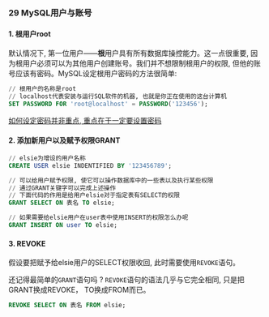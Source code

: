 ### 29 MySQL用户与账号
#### 1. 根用户root
默认情况下, 第一位用户——**根**用户具有所有数据库操控能力。这一点很重要, 因为根用户必须可以为其他用户创建账号。我们并不想限制根用户的权限, 但他的账号应该有密码。MySQL设定根用户密码的方法很简单:
```sql
// 根用户的名称是root
// localhost代表安装与运行SQL软件的机器, 也就是你正在使用的这台计算机
SET PASSWORD FOR 'root@localhost' = PASSWORD('123456');
```
<u>如何设定密码并非重点, 重点在于一定要设置密码</u>

#### 2. 添加新用户以及赋予权限GRANT
```sql
// elsie为增设的用户名称
CREATE USER elsie INDENTIFIED BY '123456789';

// 可以给用户赋予权限, 使它可以操作数据库中的一些表以及执行某些权限
// 通过GRANT关键字可以完成上述操作
// 下面代码的作用是给用户elsie对于指定表有SELECT的权限
GRANT SELECT ON 表名 TO elsie;

// 如果需要给elsie用户在user表中使用INSERT的权限怎么办呢
GRANT INSERT ON user TO elsie;
```

#### 3. REVOKE
假设要把赋予给elsie用户的SELECT权限收回, 此时需要使用`REVOKE`语句。

还记得最简单的`GRANT`语句吗 ? `REVOKE`语句的语法几乎与它完全相同, 只是把GRANT换成REVOKE， TO换成FROM而已。
```sql
REVOKE SELECT ON 表名 FROM elsie;
```

